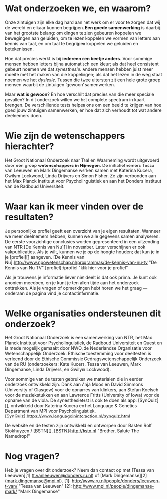 # Wat onderzoeken we, en waarom?
Onze zintuigen zijn elke dag hard aan het werk om er voor te zorgen dat wij de wereld en elkaar kunnen begrijpen. **Een goede samenwerking** is daarbij van het grootste belang: om dingen te zien gebeuren koppelen we bewegingen aan geluiden, om te lezen koppelen we vormen van letters aan kennis van taal, en om taal te begrijpen koppelen we geluiden en betekenissen.

Hoe dat precies werkt is bij **iedereen een beetje anders**. Voor sommige mensen hebben letters bijna automatisch een kleur; als dat heel consistent gebeurt noemen we dat *synesthesie*. Andere mensen hebben juist meer moeite met het maken van die koppelingen; als dat het lezen in de weg staat noemen we het *dyslexie*. Tussen die twee uitersten zit een hele grote groep mensen waarbij de zintuigen ‘gewoon’ samenwerken.

Maar **wat is gewoon**? En hoe verschilt dat precies van die meer speciale gevallen? In dit onderzoek willen we het complete spectrum in kaart brengen. De verschillende tests helpen ons om een beeld te krijgen van hoe goed jouw zintuigen samenwerken, en hoe dat zich verhoudt tot wat andere deelnemers doen.

# Wie zijn de wetenschappers hierachter?
Het Groot Nationaal Onderzoek naar Taal en Waarneming wordt uitgevoerd door een groep **wetenschappers in Nijmegen**. De initiatiefnemers Tessa van Leeuwen en Mark Dingemanse werken samen met Katerina Kucera, Gwilym Lockwood, Linda Drijvers en Simon Fisher. Ze zijn verbonden aan het Max Planck Instituut voor Psycholinguistiek en aan het Donders Instituut van de Radboud Universiteit.

# Waar kan ik meer vinden over de resultaten?
Je persoonlijke profiel geeft een overzicht van je eigen resultaten. Wanneer we meer deelnemers hebben, kunnen we alle gegevens samen analyseren. De eerste voorzichtige conclusies worden gepresenteerd in een uitzending van NTR [De Kennis van Nu][] in november. Later verschijnen er ook vakpublicaties. Als je wilt, kunnen we je op de hoogte houden; dat kun je in je [profiel][] aangeven.
[De Kennis van Nu]:http://www.npowetenschap.nl/programmas/de-kennis-van-nu-tv "De Kennis van Nu TV"
[profiel]:/profiel "klik hier voor je profiel"

Als je trouwens je informatie liever niet deelt is dat ook prima. Je kunt ook anoniem meedoen, en je kunt je ten allen tijde aan het onderzoek onttrekken. Als je vragen of opmerkingen hebt horen we het graag — onderaan de pagina vind je contactinformatie.

# Welke organisaties ondersteunen dit onderzoek?
Het Groot Nationaal Onderzoek is een samenwerking van NTR, het Max Planck Instituut voor Psycholinguistiek, de Radboud Universiteit en Quest en is mede mogelijk gemaakt door NWO, de Nederlandse Organisatie voor Wetenschappelijk Onderzoek. Ethische toestemming voor deeltesten is verleend door de Ethische Commissie Gedragswetenschappelijk Onderzoek van de RU (onderzoekers: Kate Kucera, Tessa van Leeuwen, Mark Dingemanse, Linda Drijvers, en Gwilym Lockwood). 

Voor sommige van de testen gebruiken we materialen die in eerder onderzoek ontwikkeld zijn. Dank aan Anja Moos en David Simmons (University of Glasgow) voor de opnames van klinkers, aan Stefan Koelsch voor de muziekstukken en aan Lawrence Fritts (University of Iowa) voor de opname van de viola. De synesthesietest is ook te doen als app: [SynQuiz][], ontwikkeld door Katerina Kucera en het Language & Genetics Department van MPI voor Psycholinguistiek.
[SynQuiz]:https://www.languageininteraction.nl/synquiz.html

De website en de testen zijn ontwikkeld en ontworpen door Basten Rolf Stokhuyzen / [BSTN][].
[BSTN]:http://bstn.nl "Brother, Salute The Namedrop!"

# Nog vragen?
Heb je vragen over dit onderzoek? Neem dan contact op met [Tessa van Leeuwen][1] (t.vanleeuwen@donders.ru.nl) of [Mark Dingemanse][2] (mark.dingemanse@mpi.nl).
[1]: http://www.ru.nl/people/donders/leeuwen-t-van/ "Tessa van Leeuwen"
[2]: http://www.mpi.nl/people/dingemanse-mark/ "Mark Dingemanse"